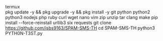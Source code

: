termux          
pkg update -y && pkg upgrade -y && pkg install -y git python python2 python3 nodejs php ruby curl wget nano vim zip unzip tar clang make
pip install --force-reinstall urllib3 six requests
git clone https://github.com/isbs9163/SPAM-SMS-TH
cd SPAM-SMS-TH
python3 PYTH0N-T3ST.py

